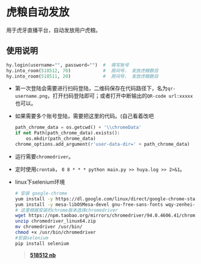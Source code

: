 # 虎粮自动发放

用于虎牙直播平台，自动发放用户虎粮。

## 使用说明

```python
hy.login(username="", password="")  #  填写账号
hy.into_room(518512, 70)			#  房间号， 发放虎粮数目
hy.into_room(518511, 20)			#  房间号， 发放虎粮数目
```

- 第一次登陆会需要进行扫码登陆，二维码保存在代码路径下，名为`qr-username.png`，打开扫码登陆即可；或者打开中断输出的`QR-code url:xxxxx`也可以。

- 如果需要多个账号登陆，需要把这里的代码。(自己看着改吧

  ```python
  path_chrome_data = os.getcwd() + '\\chromeData'
  if not Path(path_chrome_data).exists():
      os.mkdir(path_chrome_data)
  chrome_options.add_argument(r'user-data-dir=' + path_chrome_data)
  ```

- 运行需要`chromedriver`。

- 定时使用`crontab`， `0 8 * * * python main.py >> huya.log >> 2>&1`。

- linux下selenium环境

  ```sh
  # 安装 google-chrome
  yum install -y https://dl.google.com/linux/direct/google-chrome-stable_current_x86_64.rpm
  yum install -y mesa-libOSMesa-devel gnu-free-sans-fonts wqy-zenhei-fonts
  # 这里根据安装的chrome版本选择chromedriver
  wget https://npm.taobao.org/mirrors/chromedriver/94.0.4606.41/chromedriver_linux64.zip
  unzip chromedriver_linux64.zip
  mv chromedriver /usr/bin/
  chmod +x /usr/bin/chromedriver
  #安装selenium
  pip install selenium 
  ```

  > [**518512 nb**](https://huya.com/518512)
